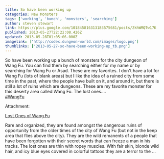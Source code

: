 ```yaml
---
title: So have been working up
categories: New Monsters
tags: ['working', 'bunch', 'monsters', 'searching']
author: steven stewart
link: https://plus.google.com/101845816313183575681/posts/ZkhWMQTw17K
published: 2013-05-27T22:22:08.426Z
updated: 2013-05-28T01:05:06.000Z
imagelink: ['http://codex.dungeon-world.com/images/logo.png']
thumblinks: ['2013-05-27-so-have-been-working-up_tb.png']
---
```


So have been working up a bunch of monsters for the city dungeon of Wang Fu. You can find them by searching either for my name or by searching for Wang Fu or Asad. These are my favorites. I don&#39;t have a lot for Wang Fu (lots of blank areas) but I like the idea of a ruined city from some time in the past, where the people have built on it, and around it, but there is still a lot of ruins which are dungeons. These are my favorite monster for this deserty area called Wang Fu. The lost ones....<br /> <a rel="nofollow" class="ot-hashtag" href="https://plus.google.com/s/%23WangFu/posts">#WangFu</a>  


Attachment:

<a href='http://codex.dungeon-world.com/monster/322004'>Lost Ones of Wang Fu</a>


Rare and organized, they are found amongst the dangerous ruins of opportunity from the older times of the city of Wang Fu (but not in the keep area that flies above the city). They are the wild remanents of a people that have been forgotten with their secret words that can freeze a man in his tracks. The lost ones are thin with ropey muscles. With fair skin, blonde wild hair, and icy blue eyes covered in colorful tattoos they are a terror to the ...